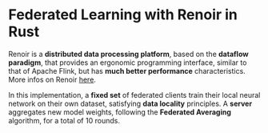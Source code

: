 # Federated Learning with Renoir in Rust

Renoir is a **distributed data processing platform**, 
based on the **dataflow paradigm**, that provides an ergonomic programming interface, similar to that of Apache Flink, but has **much better performance** characteristics. More infos on Renoir [here](https://databrush.it/renoir/overview/).

In this implementation, a **fixed set** of federated clients train their local neural network on their own dataset, satisfying **data locality** principles.
A **server** aggregates new model weights, following the **Federated Averaging** algorithm, for a total of 10 rounds.
